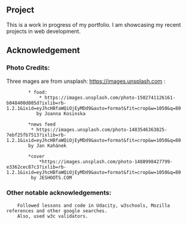 ## Project
This is a work in progress of my portfolio. I am showcasing my recent projects in web development.


## Acknowledgement
    
### Photo Credits: 
 
 Three mages are from unsplash: https://images.unsplash.com :

            * food:
                * https://images.unsplash.com/photo-1502741126161-b048400d085d?ixlib=rb-1.2.1&ixid=eyJhcHBfaWQiOjEyMDd9&auto=format&fit=crop&w=1050&q=80
               by Joanna Kosinska

            *news feed
             * https://images.unsplash.com/photo-1483546363825-7ebf25fb7513?ixlib=rb-1.2.1&ixid=eyJhcHBfaWQiOjEyMDd9&auto=format&fit=crop&w=1050&q=80
            by Jan Kahánek

            *cover
                *https://images.unsplash.com/photo-1488998427799-e3362cec87c3?ixlib=rb-1.2.1&ixid=eyJhcHBfaWQiOjEyMDd9&auto=format&fit=crop&w=1050&q=80 
             by JESHOOTS.COM



 ### Other notable acknowledgements:
 
        Followed lessons and code in Udacity, w3schools, Mozilla references and other google searches. 
        Also, used w3c validators.






